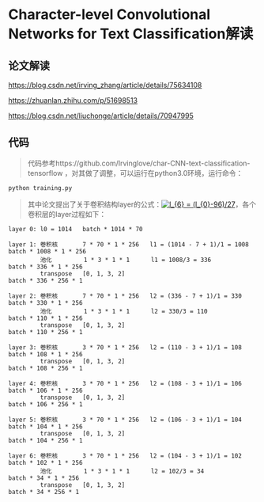 Character-level Convolutional Networks for Text Classification解读
====


## 论文解读

https://blog.csdn.net/irving_zhang/article/details/75634108

https://zhuanlan.zhihu.com/p/51698513

https://blog.csdn.net/liuchonge/article/details/70947995

## 代码

> 代码参考https://github.com/Irvinglove/char-CNN-text-classification-tensorflow ，对其做了调整，可以运行在python3.0环境，运行命令：

```python
python training.py
```

> 其中论文提出了关于卷积结构layer的公式：<a href="https://www.codecogs.com/eqnedit.php?latex=l_{6}&space;=&space;(l_{0}-96)/27" target="_blank"><img src="https://latex.codecogs.com/svg.latex?l_{6}&space;=&space;(l_{0}-96)/27" title="l_{6} = (l_{0}-96)/27" /></a>，各个卷积层的layer过程如下：

```
layer 0: l0 = 1014   batch * 1014 * 70

layer 1: 卷积核       7 * 70 * 1 * 256   l1 = (1014 - 7 + 1)/1 = 1008   batch * 1008 * 1 * 256
         池化         1 * 3 * 1 * 1      l1 = 1008/3 = 336              batch * 336 * 1 * 256
         transpose   [0, 1, 3, 2]                                      batch * 336 * 256 * 1
         
layer 2: 卷积核       7 * 70 * 1 * 256   l2 = (336 - 7 + 1)/1 = 330     batch * 330 * 1 * 256
         池化         1 * 3 * 1 * 1      l2 = 330/3 = 110               batch * 110 * 1 * 256
         transpose   [0, 1, 3, 2]                                      batch * 110 * 256 * 1

layer 3: 卷积核       3 * 70 * 1 * 256   l2 = (110 - 3 + 1)/1 = 108     batch * 108 * 1 * 256
         transpose   [0, 1, 3, 2]                                      batch * 108 * 256 * 1

layer 4: 卷积核       3 * 70 * 1 * 256   l2 = (108 - 3 + 1)/1 = 106     batch * 106 * 1 * 256
         transpose   [0, 1, 3, 2]                                      batch * 106 * 256 * 1

layer 5: 卷积核       3 * 70 * 1 * 256   l2 = (106 - 3 + 1)/1 = 104     batch * 104 * 1 * 256
         transpose   [0, 1, 3, 2]                                      batch * 104 * 256 * 1

layer 6: 卷积核       3 * 70 * 1 * 256   l2 = (104 - 3 + 1)/1 = 102     batch * 102 * 1 * 256
         池化         1 * 3 * 1 * 1      l2 = 102/3 = 34                batch * 34 * 1 * 256
         transpose   [0, 1, 3, 2]                                      batch * 34 * 256 * 1


```
